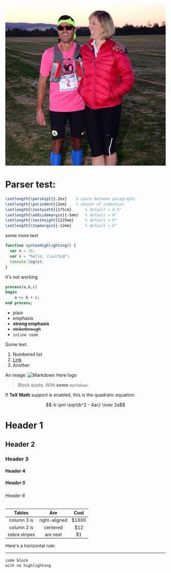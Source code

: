 ![isn't she cute...SO CUTE!](stephthecutie.jpg)

# Parser test:

```tex
\setlength{\parskip}{1.2ex}	   % space between paragraphs
\setlength{\parindent}{2em}	   % amount of indention
\setlength{\textwidth}{175cm}	   % default = 6.5"
\setlength{\oddsidemargin}{-5mm}   % default = 0"
\setlength{\textheight}{225mm}	   % default = 9"
\setlength{\topmargin}{-12mm}	   % default = 0"
```

some more text

```javascript
function syntaxHighlighting() {
  var n = 33;
  var s = "hello, こんにちは";
  console.log(s);
}
```

it's not working

```vhdl
process(a,b,c)
begin
	a <= b + c;
end process;
```

* plain
* *emphasis*
* **strong emphasis**
* ~~strikethrough~~
* `inline code`

Some text

1. Numbered list
2. [Link](https://www.google.com)
3. Another


An image: ![Markdown Here
logo](http://adam-p.github.io/markdown-here/img/icon24.png)

> Block quote. 
> *With* **some** `markdown`.

If **TeX Math** support is enabled, this is the quadratic equation: 

$$-b \pm \sqrt{b^2 - 4ac} \over 2a$$

# Header 1
## Header 2
### Header 3
#### Header 4
##### Header 5
###### Header 6
 
| Tables | Are | Cool |
| :---------: | :---------: | :---------: |
| column 3 is | right-aligned | $1600 |
| column 2 is | centered | $12 |
| zebra stripes | are neat | $1 |

Here's a horizontal rule:

---

```
code block
with no highlighting
```

